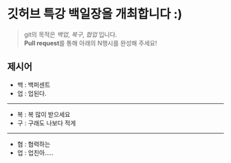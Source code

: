 # 깃허브 특강 백일장을 개최합니다 :)
> git의 목적은 *백업*, *복구*, *협업* 입니다.  
> **Pull request**를 통해 아래의 N행시를 완성해 주세요!
## 제시어
- 백 : 백퍼센트
- 업 : 업된다.
---
- 복 : 복 많이 받으세요
- 구 : 구래도 나보다 적게
---
- 협 : 협력하는
- 업 : 업친아.....
